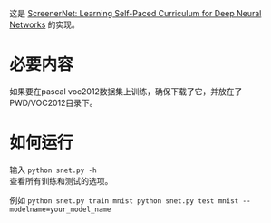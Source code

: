 这是 [ScreenerNet: Learning Self-Paced Curriculum for Deep Neural Networks](https://arxiv.org/abs/1801.00904) 的实现。

# 必要内容

如果要在pascal voc2012数据集上训练，确保下载了它，并放在了PWD/VOC2012目录下。

# 如何运行

输入 `python snet.py -h`  
查看所有训练和测试的选项。

例如 `python snet.py train mnist
python snet.py test mnist --modelname=your_model_name`